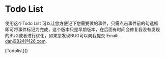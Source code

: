 # Todo List

使用这个Todo List 可以让您方便记下您需要做的事件，只需点击事件前的勾选框即可将事件标记为完成，这个版本只是早期版本，在后面有时间会修复我没有发现的BUG或者进行优化，如果您发现BUG可以向我提交 Email: danj9824@126.com.

[Todolist]{}